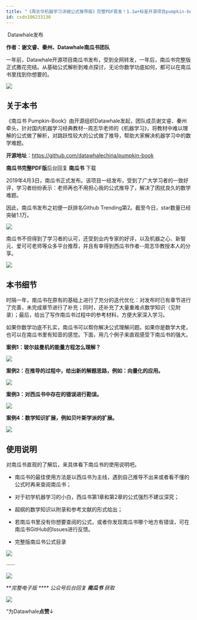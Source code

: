 ```yaml
---
title: "《周志华机器学习详细公式推导版》完整PDF首发！1.1w+标星开源项目pumpkin-book..."
id: csdn106233130
---
```


 Datawhale发布 

**作者：谢文睿、秦州、Datawhale南瓜书团队**

一年前，Datawhale开源项目南瓜书发布，受到全网转发，一年后，南瓜书完整版正式撒花完结。从基础公式解析到难点探讨，无论你数学功底如何，都可以在南瓜书里找到你想要的。

![](../img/445d82ddfe622fc9121b41a5b187425f.png)

## 关于本书

《南瓜书 Pumpkin-Book》由开源组织Datawhale发起，团队成员谢文睿、秦州牵头，针对国内机器学习经典教材--周志华老师的《机器学习》，将教材中难以理解的公式做了解析，对跳跃性较大的公式做了推导，帮助大家解决机器学习中的数学难题。

**开源地址**：https://github.com/datawhalechina/pumpkin-book

**南瓜书完整PDF版**后台回复 **南瓜书** 下载

2019年4月3日，南瓜书正式发布。该项目一经发布，受到了广大学习者的一致好评，学习者纷纷表示：老师再也不用担心我的公式推导了，解决了困扰良久的数学难题。

因此，南瓜书发布之初便一跃排名Github Trending第2。截至今日，star数量已经突破1.1万。

![](../img/5e79d1794c6eb985c57173416640d728.png)

南瓜书不但得到了学习者的认可，还受到业内专家的好评，以及机器之心、新智元、爱可可老师等众多平台推荐，并且有幸得到西瓜书作者--周志华教授本人的分享。

![](../img/a6fdacc0fb59f23e296184f957c40561.png)

## 本书细节

时隔一年，南瓜书在原有的基础上进行了充分的迭代优化：对发布时已有章节进行了完善，未完成章节进行了补充；同时，还补充了大量重难点数学知识（见附录）；最后，给出了写作南瓜书过程中的参考材料，方便大家深入学习。

如果你数学功底不扎实，南瓜书可以帮你解决公式理解问题。如果你是数学大佬，也可以在南瓜书里有知音的感觉。下面，用几个例子来直观感受下南瓜书的强大。

**案例1：玻尔兹曼机的能量方程怎么理解？**

![](../img/f77402338427e5e308188645ab45616c.png)

**案例2：在推导的过程中，给出新的解题思路，例如：向量化的应用。**

![](../img/e166aeb401a8ee9dae081c15a64fdc49.png)

**案例3：对西瓜书中存在的错误进行勘误。**

![](../img/3f0f04678d653bd70209e7d1b4d4183f.png)

**案例4：数学知识扩展，例如贝叶斯学派的扩展。**

![](../img/2698a7e286ac5ffa90e46e46fb11b89d.png)

## 使用说明

对南瓜书直观的了解后，来具体看下南瓜书的使用说明吧。

*   南瓜书的最佳使用方法是以西瓜书为主线，遇到自己推导不出来或者看不懂的公式时再来查阅南瓜书；

*   对于初学机器学习的小白，西瓜书第1章和第2章的公式强烈不建议深究；

*   超纲的数学知识以附录和参考文献的形式给出；

*   若南瓜书里没有你想要查阅的公式，或者你发现南瓜书哪个地方有错误，可在南瓜书GitHub的Issues进行反馈。

*   完整版南瓜书公式目录

![](../img/ac62470d8518b5a915c0215d132861a5.png)

······

![](../img/7c6de609900cf1e749d31c6572f358c2.png)

***完整电子版 **** 公众号后台回复 ****南瓜书**** 获取*

![](../img/ac1260bd6d55ebcd4401293b8b1ef5ff.png)

“为Datawhale**点赞**↓